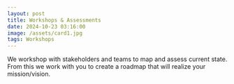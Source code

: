 ```yaml
---
layout: post
title: Workshops & Assessments
date: 2024-10-23 03:16:00
image: /assets/card1.jpg
tags: Workshops
---
```

We workshop with stakeholders and teams to map and assess current state. From this we work with you to create a roadmap that will realize your mission/vision.
